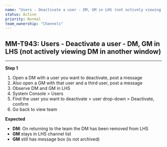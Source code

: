 ```yaml
---
name: "Users - Deactivate a user - DM, GM in LHS (not actively viewing DM in another window)"
status: Active
priority: Normal
team_ownership: "Channels"
---
```


## MM-T943: Users - Deactivate a user - DM, GM in LHS (not actively viewing DM in another window)

---

**Step 1**

1. Open a DM with a user you want to deactivate, post a message
2. Also open a GM with that user and a third user, post a message
3. Observe DM and GM in LHS
4. System Console > Users
5. Find the user you want to deactivate > user drop-down > Deactivate, confirm
6. Go back to view team

**Expected**

- **DM**: On returning to the team the DM has been removed from LHS
- **GM** stays in LHS channel list
- **GM** still has message box (is not archived)
